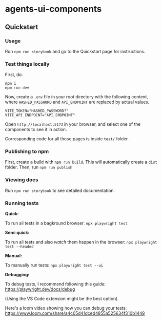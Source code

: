 # agents-ui-components

## Quickstart

### Usage

Run `npm run storybook` and go to the Quickstart page for instructions.

### Test things locally

First, do:

```
npm i
npm run dev
```

Now, create a `.env` file in your root directory with the following content, where `HASHED_PASSWORD` and `API_ENDPOINT` are replaced by actual values.

```
VITE_TOKEN="HASHED_PASSWORD?"
VITE_API_ENDPOINT="API_ENDPOINT"
```

Open `http://localhost:5173` in your browser, and select one of the components to see it in action.

Corresponding code for all those pages is inside `test/` folder.

### Publishing to npm

First, create a build with `npm run build`. This will automatically create a `dist` folder.
Then, run `npm run publish`

### Viewing docs

Run `npm run storybook` to see detailed documentation.

### Running tests

**Quick:**

To run all tests in a bagkround browser: `npx playwright test`

**Semi quick:**

To run all tests and also _watch_ them happen in the browser: `npx playwright test --headed`

**Manual:**

To manually run tests: `npx playwright test --ui`

**Debugging:**

To debug tests, I recommend following this guide: https://playwright.dev/docs/debug

(Using the VS Code extension might be the best option).

Here's a loom video showing how you can debug your tests: https://www.loom.com/share/a4c05d41dced4855a525634f310b1449
